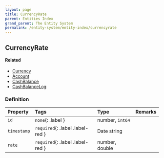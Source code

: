 ```yaml
---
layout: page
title: CurrencyRate
parent: Entities Index
grand_parent: The Entity System
permalink: /entity-system/entity-index/currencyrate
---
```


## CurrencyRate

#### Related
- [Currency]({{site.baseurl}}/entity-system/entity-index/Currency)
- [Account]({{site.baseurl}}/entity-system/entity-index/account)
- [CashBalance]({{site.baseurl}}/entity-system/entity-index/cashbalance)
- [CashBalanceLog]({{site.baseurl}}/entity-system/entity-index/cashbalancelog)

### Definition

| Property | Tags | Type | Remarks
|:---------|:-----|:-----|:-------
| `id` | `none`{: .label } | number, `int64` | 
| `timestamp` | `required`{: .label .label-red } | Date string | 
| `rate` | `required`{: .label .label-red } | number, double | 